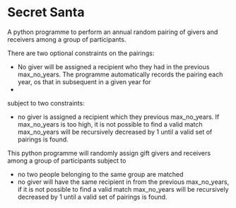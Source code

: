 # Secret Santa

A python programme to perform an annual random pairing of givers and receivers among a group of participants. 


There are two optional constraints on the pairings:
* No giver will be assigned a recipient who they had in the previous max_no_years. The programme automatically records the pairing each year, os that in subsequent   in a given year for 
* 

subject to two constraints:
- no giver is assigned a recipient which they   previous max_no_years. If max_no_years is too high, it is not possible to find a valid match max_no_years will be recursively decreased by 1 until a valid set of pairings is found.



This python programme will randomly assign gift givers and receivers among a group of participants subject to
- no two people belonging to the same group are matched
- no giver will have the same recipient in from the previous max_no_years, if it is not possible to find a valid match max_no_years will be recursively decreased by 1 until a valid set of pairings is found.
